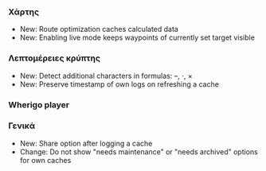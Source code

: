 
### Χάρτης
- New: Route optimization caches calculated data
- New: Enabling live mode keeps waypoints of currently set target visible

### Λεπτομέρειες κρύπτης
- New: Detect additional characters in formulas: –, ⋅, ×
- New: Preserve timestamp of own logs on refreshing a cache

### Wherigo player

### Γενικά
- New: Share option after logging a cache
- Change: Do not show "needs maintenance" or "needs archived" options for own caches

